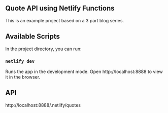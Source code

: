 ## Quote API using Netlify Functions

This is an example project based on a 3 part blog series.

## Available Scripts

In the project directory, you can run:

### `netlify dev`

Runs the app in the development mode.
Open http://localhost:8888 to view it in the browser.

## API
http://localhost:8888/.netlify/quotes
